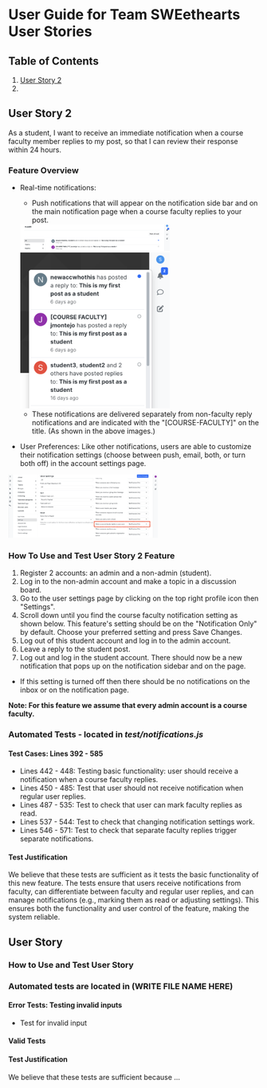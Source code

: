# User Guide for Team SWEethearts User Stories 

## Table of Contents
1. [User Story 2](#user-story-2)
2. 


## User Story 2
As a student, I want to receive an immediate notification when a course faculty member replies to my post, so that I can review their response within 24 hours.

### Feature Overview
* Real-time notifications: 
    * Push notifications that will appear on the notification side bar and on the main notification page when a course faculty replies to your post.
    <img src="user_guide_images/ins_notif_1.png" alt="Screenshot 1" width="300"/>
    <img src="user_guide_images/ins_notif_2.png" alt="Screenshot 2" width="300"/>

    * These notifications are delivered separately from non-faculty reply notifications and are indicated with the "[COURSE-FACULTY]" on the title. (As shown in the above images.)
    

* User Preferences: Like other notifications, users are able to customize their notification settings (choose between push, email, both, or turn both off) in the account settings page.
<img src="user_guide_images/ins_notif_3.png" alt="Screenshot 3" width="300"/>

### How To Use and Test User Story 2 Feature
1. Register 2 accounts: an admin and a non-admin (student). 
2. Log in to the non-admin account and make a topic in a discussion board. 
3. Go to the user settings page by clicking on the top right profile icon then "Settings".
4. Scroll down until you find the course faculty notification setting as shown below. This feature's setting should be on the "Notification Only" by default. Choose your preferred setting and press Save Changes.
5. Log out of this student account and log in to the admin account. 
6. Leave a reply to the student post.
7. Log out and log in the student account. There should now be a new notification that pops up on the notification sidebar and on the page.
* If this setting is turned off then there should be no notifications on the inbox or on the notification page.

**Note: For this feature we assume that every admin account is a course faculty.**

### Automated Tests - located in *test/notifications.js*
#### Test Cases: Lines 392 - 585
* Lines 442 - 448: Testing basic functionality: user should receive a notification when a course faculty replies.
* Lines 450 - 485: Test that user should not receive notification when regular user replies.
* Lines 487 - 535: Test to check that user can mark faculty replies as read.
* Lines 537 - 544: Test to check that changing notification settings work.
* Lines 546 - 571: Test to check that separate faculty replies trigger separate notifications.

#### Test Justification
We believe that these tests are sufficient as it tests the basic functionality of this new feature. The tests ensure that users receive notifications from faculty, can differentiate between faculty and regular user replies, and can manage notifications (e.g., marking them as read or adjusting settings). This ensures both the functionality and user control of the feature, making the system reliable.


## User Story 



### How to Use and Test User Story 


### Automated tests are located in (WRITE FILE NAME HERE)

#### Error Tests: Testing invalid inputs
* Test for invalid input

#### Valid Tests

#### Test Justification
We believe that these tests are sufficient because ...


